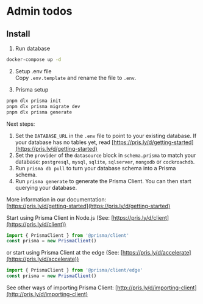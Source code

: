 # Admin todos

## Install
1. Run database
```bash
docker-compose up -d
```

2. Setup .env file   
Copy `.env.template` and rename the file to `.env`.   

3. Prisma setup
```bash
pnpm dlx prisma init
pnpm dlx prisma migrate dev
pnpm dlx prisma generate
```
Next steps:   
1. Set the `DATABASE_URL` in the `.env` file to point to your existing database. If your database has no tables yet, read [https://pris.ly/d/getting-started](https://pris.ly/d/getting-started)  
2. Set the `provider` of the `datasource` block in `schema.prisma` to match your database: `postgresql`, `mysql`, `sqlite`, `sqlserver`, `mongodb` or `cockroachdb`.   
3. Run `prisma db pull` to turn your database schema into a Prisma schema.   
4. Run `prisma generate` to generate the Prisma Client. You can then start querying your database.   

More information in our documentation:   
[https://pris.ly/d/getting-started](https://pris.ly/d/getting-started)

Start using Prisma Client in Node.js (See: [https://pris.ly/d/client](https://pris.ly/d/client))   
```typescript
import { PrismaClient } from '@prisma/client'
const prisma = new PrismaClient()
```
or start using Prisma Client at the edge (See: [https://pris.ly/d/accelerate](https://pris.ly/d/accelerate))   
```typescript
import { PrismaClient } from '@prisma/client/edge'
const prisma = new PrismaClient()
```

See other ways of importing Prisma Client: [http://pris.ly/d/importing-client](http://pris.ly/d/importing-client)   